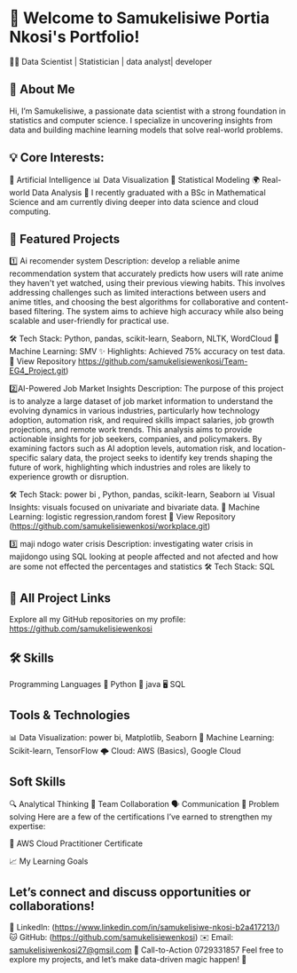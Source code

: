 # 🌟 Welcome to Samukelisiwe Portia Nkosi's Portfolio!
👩‍💻 Data Scientist | Statistician | data analyst| developer

## 👋 About Me
Hi, I’m Samukelisiwe, a passionate data scientist with a strong foundation in statistics and computer science. I specialize in uncovering insights from data and building machine learning models that solve real-world problems.

## 💡 Core Interests:

🧠 Artificial Intelligence
📊 Data Visualization
🧮 Statistical Modeling
🌍 Real-world Data Analysis
📘 I recently graduated with a BSc in Mathematical Science and am currently diving deeper into data science and cloud computing.

## 🌟 Featured Projects
1️⃣ Ai recomender system
Description: develop a reliable anime recommendation system that accurately predicts how users will rate anime they haven't yet watched, using their previous viewing habits. This involves addressing challenges such as limited interactions between users and anime titles, and choosing the best algorithms for collaborative and content-based filtering. The system aims to achieve high accuracy while also being scalable and user-friendly for practical use.

🛠️ Tech Stack: Python, pandas, scikit-learn, Seaborn, NLTK, WordCloud
🤖 Machine Learning: SMV 
✨ Highlights: Achieved 75% accuracy on test data.
📂 View Repository https://github.com/samukelisiewenkosi/Team-EG4_Project.git)

2️⃣AI-Powered Job Market Insights
Description: The purpose of this project is to analyze a large dataset of job market information to understand the evolving dynamics in various industries, particularly how technology adoption, automation risk, and required skills impact salaries, job growth projections, and remote work trends. This analysis aims to provide actionable insights for job seekers, companies, and policymakers. By examining factors such as AI adoption levels, automation risk, and location-specific salary data, the project seeks to identify key trends shaping the future of work, highlighting which industries and roles are likely to experience growth or disruption.

🛠️ Tech Stack: power bi , Python, pandas, scikit-learn, Seaborn
📊 Visual Insights: visuals focused on univariate and bivariate data.
🤖 Machine Learning: logistic regression,random forest
📂 View Repository (https://github.com/samukelisiewenkosi/workplace.git)

3️⃣ maji ndogo water crisis
Description: investigating water crisis in majidongo using SQL looking at people affected and not afected and how are some not effected the percentages and statistics
🛠️ Tech Stack: SQL

## 📂 All Project Links
Explore all my GitHub repositories on my profile:
https://github.com/samukelisiewenkosi

## 🛠️ Skills
Programming Languages
🐍 Python
🧮 java
🖥️ SQL

## Tools & Technologies
📊 Data Visualization: power bi, Matplotlib, Seaborn
🤖 Machine Learning: Scikit-learn, TensorFlow
🌩️ Cloud: AWS (Basics), Google Cloud

## Soft Skills
🔍 Analytical Thinking
🤝 Team Collaboration
🗣️ Communication
📜 Problem solving
Here are a few of the certifications I’ve earned to strengthen my expertise:

🏅 AWS Cloud Practitioner Certificate

📈 My Learning Goals

## Let’s connect and discuss opportunities or collaborations!

💼 LinkedIn: (https://www.linkedin.com/in/samukelisiwe-nkosi-b2a417213/)
🐱 GitHub: (https://github.com/samukelisiewenkosi)
✉️ Email: samukelisiwenkosi27@gmsil.com
🌟 Call-to-Action 0729331857
Feel free to explore my projects, and let’s make data-driven magic happen! 🚀

